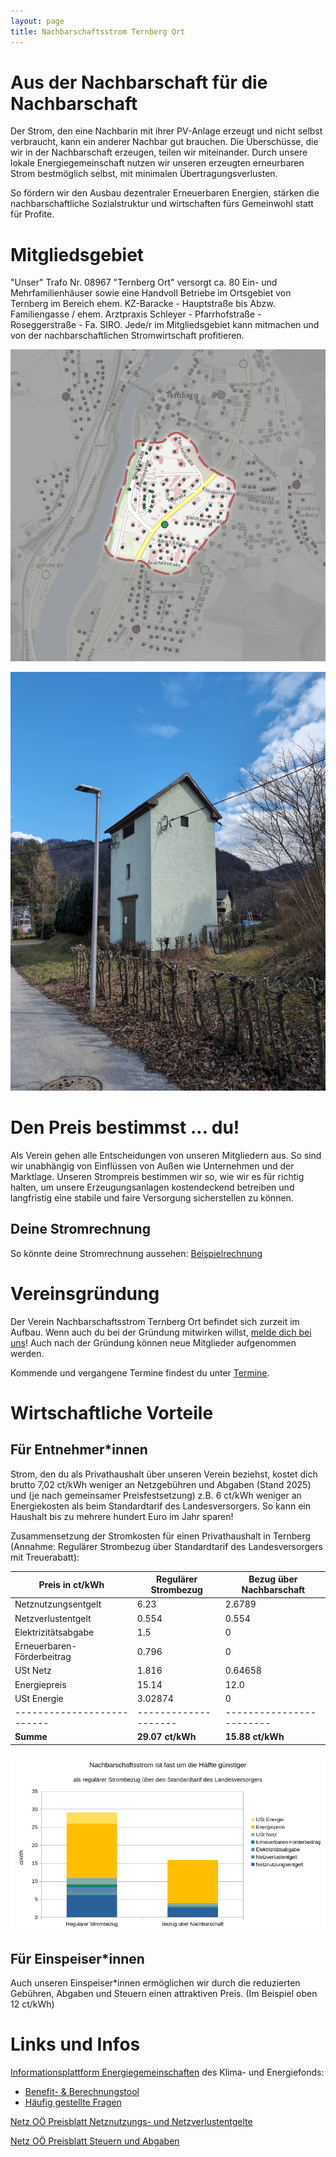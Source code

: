 ```yaml
---
layout: page
title: Nachbarschaftsstrom Ternberg Ort
---
```


# Aus der Nachbarschaft für die Nachbarschaft

Der Strom, den eine Nachbarin mit ihrer PV-Anlage erzeugt und nicht selbst verbraucht, kann ein anderer Nachbar gut brauchen.
Die Überschüsse, die wir in der Nachbarschaft erzeugen, teilen wir miteinander. Durch unsere lokale Energiegemeinschaft nutzen wir unseren erzeugten erneurbaren Strom bestmöglich selbst, mit minimalen Übertragungsverlusten.

So fördern wir den Ausbau dezentraler Erneuerbaren Energien, stärken die nachbarschaftliche Sozialstruktur und wirtschaften fürs Gemeinwohl statt für Profite.

# Mitgliedsgebiet

"Unser" Trafo Nr. 08967 "Ternberg Ort" versorgt ca. 80 Ein- und Mehrfamilienhäuser sowie eine Handvoll Betriebe im Ortsgebiet von Ternberg im Bereich ehem. KZ-Baracke - Hauptstraße bis Abzw. Familiengasse / ehem. Arztpraxis Schleyer - Pfarrhofstraße - Roseggerstraße - Fa. SIRO. Jede/r im Mitgliedsgebiet kann mitmachen und von der nachbarschaftlichen Stromwirtschaft profitieren.

![Kartenansicht von Ternberg mit Hervorhebung des Anschlussgebiets vom Trafo Ternberg Ort](/assets/gebiet.png)

![Foto vom Ortstrafo Nr. 08967 "Ternberg Ort"](/assets/trafo.jpeg)

# Den Preis bestimmst ... du!

Als Verein gehen alle Entscheidungen von unseren Mitgliedern aus. So sind wir unabhängig von Einflüssen von Außen wie Unternehmen und der Marktlage. Unseren Strompreis bestimmen wir so, wie wir es für richtig halten, um unsere Erzeugungsanlagen kostendeckend betreiben und langfristig eine stabile und faire Versorgung sicherstellen zu können.

## Deine Stromrechnung

So könnte deine Stromrechnung aussehen: [Beispielrechnung](/beispielrechnung/)

# Vereinsgründung

Der Verein Nachbarschaftsstrom Ternberg Ort befindet sich zurzeit im Aufbau. Wenn auch du bei der Gründung mitwirken willst, [melde dich bei uns](/kontakt/)! Auch nach der Gründung können neue Mitglieder aufgenommen werden.

Kommende und vergangene Termine findest du unter [Termine](/termine/).

# Wirtschaftliche Vorteile

## Für Entnehmer\*innen

Strom, den du als Privathaushalt über unseren Verein beziehst, kostet dich brutto 7,02 ct/kWh weniger an Netzgebühren und Abgaben (Stand 2025) und (je nach gemeinsamer Preisfestsetzung) z.B. 6 ct/kWh weniger an Energiekosten als beim Standardtarif des Landesversorgers. So kann ein Haushalt bis zu mehrere hundert Euro im Jahr sparen!

Zusammensetzung der Stromkosten für einen Privathaushalt in Ternberg (Annahme: Regulärer Strombezug über Standardtarif des Landesversorgers mit Treuerabatt):

| Preis in ct/kWh            | Regulärer Strombezug | Bezug über Nachbarschaft |
| -------------------------- | -------------------- | ------------------------ |
| Netznutzungsentgelt        | 6.23                 | 2.6789                   |
| Netzverlustentgelt         | 0.554                | 0.554                    |
| Elektrizitätsabgabe        | 1.5                  | 0                        |
| Erneuerbaren-Förderbeitrag | 0.796                | 0                        |
| USt Netz                   | 1.816                | 0.64658                  |
| Energiepreis               | 15.14                | 12.0                     |
| USt Energie                | 3.02874              | 0                        |
| -------------------------- | -------------------- | ------------------------ |
| **Summe**                  | **29.07 ct/kWh**     | **15.88 ct/kWh**         |

![Gestapeltes Balkendiagramm, das den Brutto-Strompreis in ct/kWh bei regulärem Bezug dem Bezug aus der Nachbarschaft gegenüberstellt](/assets/preisvergleich.png)

## Für Einspeiser\*innen

Auch unseren Einspeiser\*innen ermöglichen wir durch die reduzierten Gebühren, Abgaben und Steuern einen attraktiven Preis. (Im Beispiel oben 12 ct/kWh)

# Links und Infos

[Informationsplattform Energiegemeinschaften](https://energiegemeinschaften.gv.at/erneuerbare-energie-gemeinschaften-eeg/) des Klima- und Energiefonds:
- [Benefit- & Berechnungstool](https://energiegemeinschaften.gv.at/tools/)
- [Häufig gestellte Fragen](https://energiegemeinschaften.gv.at/faqs/)

[Netz OÖ Preisblatt Netznutzungs- und Netzverlustentgelte](https://www.netzooe.at/Netznutzung-u-Netzverlustentgelte.pdf)

[Netz OÖ Preisblatt Steuern und Abgaben](https://www.netzooe.at/Preisblatt-Steuern-und-Abgaben.pdf)

